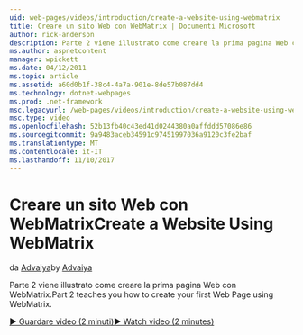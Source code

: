 ```yaml
---
uid: web-pages/videos/introduction/create-a-website-using-webmatrix
title: Creare un sito Web con WebMatrix | Documenti Microsoft
author: rick-anderson
description: Parte 2 viene illustrato come creare la prima pagina Web con WebMatrix.
ms.author: aspnetcontent
manager: wpickett
ms.date: 04/12/2011
ms.topic: article
ms.assetid: a60d0b1f-38c4-4a7a-901e-8de57b087dd4
ms.technology: dotnet-webpages
ms.prod: .net-framework
msc.legacyurl: /web-pages/videos/introduction/create-a-website-using-webmatrix
msc.type: video
ms.openlocfilehash: 52b13fb40c43ed41d0244380a0affddd57086e86
ms.sourcegitcommit: 9a9483aceb34591c97451997036a9120c3fe2baf
ms.translationtype: MT
ms.contentlocale: it-IT
ms.lasthandoff: 11/10/2017
---
```

<a name="create-a-website-using-webmatrix"></a><span data-ttu-id="e8f32-103">Creare un sito Web con WebMatrix</span><span class="sxs-lookup"><span data-stu-id="e8f32-103">Create a Website Using WebMatrix</span></span>
====================
<span data-ttu-id="e8f32-104">da [Advaiya](https://twitter.com/Advaiyasolns)</span><span class="sxs-lookup"><span data-stu-id="e8f32-104">by [Advaiya](https://twitter.com/Advaiyasolns)</span></span>

<span data-ttu-id="e8f32-105">Parte 2 viene illustrato come creare la prima pagina Web con WebMatrix.</span><span class="sxs-lookup"><span data-stu-id="e8f32-105">Part 2 teaches you how to create your first Web Page using WebMatrix.</span></span>

[<span data-ttu-id="e8f32-106">&#9654; Guardare video (2 minuti)</span><span class="sxs-lookup"><span data-stu-id="e8f32-106">&#9654; Watch video (2 minutes)</span></span>](https://channel9.msdn.com/Blogs/ASP-NET-Site-Videos/create-a-website-using-webmatrix)
